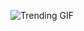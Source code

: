 
<!-- GIF_SECTION -->
![Trending GIF](https://media0.giphy.com/media/v1.Y2lkPThiYjIxNzcyMTU5eDd2dmk0MXNiaXlqcXNkcjVzbzI1YnpqeGN0bDFvZmoxbnN5cyZlcD12MV9naWZzX3NlYXJjaCZjdD1n/13KrcHexkHQtnG/giphy.gif)
<!-- END_GIF_SECTION -->
